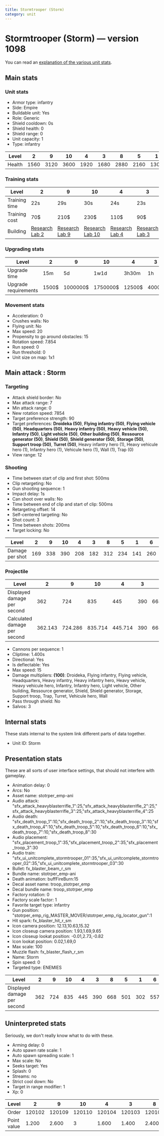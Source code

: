 ```yaml
---
title: Stormtrooper (Storm)
category: unit
---
```


# Stormtrooper (Storm) — version 1098

You can read an [explanation  of the various unit stats](unitexplained.md).

## Main stats

### Unit stats

  * Armor type: infantry
  * Side: Empire
  * Buildable unit: Yes
  * Role: Generic
  * Shield cooldown: 0s
  * Shield health: 0
  * Shield range: 0
  * Unit capacity: 1
  * Type: infantry

|Level |2   |9   |10  |4   |3   |8   |5   |1   |6   |7   |
|------|----|----|----|----|----|----|----|----|----|----|
|Health|1560|3120|3600|1920|1680|2880|2160|1300|2400|2640|


### Training stats

|Level        |2                                      |9                                      |10                                      |4                                      |3                                      |8                                      |5                                      |1                                |6                                      |7                                      |
|-------------|---------------------------------------|---------------------------------------|----------------------------------------|---------------------------------------|---------------------------------------|---------------------------------------|---------------------------------------|---------------------------------|---------------------------------------|---------------------------------------|
|Training time|22s                                    |29s                                    |30s                                     |24s                                    |23s                                    |28s                                    |25s                                    |20s                              |26s                                    |27s                                    |
|Training cost|70$                                    |210$                                   |230$                                    |110$                                   |90$                                    |200$                                   |130$                                   |50$                              |150$                                   |170$                                   |
|Building     |[Research Lab 2](empireOffenseLab.html)|[Research Lab 9](empireOffenseLab.html)|[Research Lab 10](empireOffenseLab.html)|[Research Lab 4](empireOffenseLab.html)|[Research Lab 3](empireOffenseLab.html)|[Research Lab 8](empireOffenseLab.html)|[Research Lab 5](empireOffenseLab.html)|[Barracks 1](empireBarracks.html)|[Research Lab 6](empireOffenseLab.html)|[Research Lab 7](empireOffenseLab.html)|


### Upgrading stats

|Level               |2    |9       |10      |4     |3    |8      |5     |1   |6      |7      |
|--------------------|-----|--------|--------|------|-----|-------|------|----|-------|-------|
|Upgrade time        |15m  |5d      |1w1d    |3h30m |1h   |3d12h  |8h    |0s  |1d     |2d     |
|Upgrade requirements|1500$|1000000$|1750000$|12500$|4000$|320000$|25000$|600$|100000$|160000$|


### Movement stats

  * Acceleration: 0
  * Crushes walls: No
  * Flying unit: No
  * Max speed: 20
  * Propensity to go around obstacles: 15
  * Rotation speed: 7.854
  * Run speed: 0
  * Run threshold: 0
  * Unit size on map: 1x1

## Main attack : Storm

### Targeting

  * Attack shield border: No
  * Max attack range: 7
  * Min attack range: 0
  * New rotation speed: 7854
  * Target preference strength: 90
  * Target preferences: **Droideka (50)**, **Flying infantry (50)**, **Flying vehicle (50)**, **Headquarters (50)**, **Heavy infantry (50)**, **Heavy vehicle (50)**, **Infantry (50)**, **Light vehicle (50)**, **Other building (50)**, **Ressource generator (50)**, **Shield (50)**, **Shield generator (50)**, **Storage (50)**, **Support troop (50)**, **Turret (50)**, Heavy infantry hero (1), Heavy vehicule hero (1), Infantry hero (1), Vehicule hero (1), Wall (1), Trap (0)
  * View range: 12

### Shooting

  * Time between start of clip and first shot: 500ms
  * Clip retargeting: No
  * Gun shooting sequence: 1
  * Impact delay: 1s
  * Can shoot over walls: No
  * Time between end of clip and start of clip: 500ms
  * Retargeting offset: 14
  * Self-centered targeting: No
  * Shot count: 3
  * Time between shots: 200ms
  * Target locking: No

|Level          |2  |9  |10 |4  |3  |8  |5  |1  |6  |7  |
|---------------|---|---|---|---|---|---|---|---|---|---|
|Damage per shot|169|338|390|208|182|312|234|141|260|286|


### Projectile

|Level                       |2      |9      |10     |4      |3  |8      |5      |1      |6      |7      |
|----------------------------|-------|-------|-------|-------|---|-------|-------|-------|-------|-------|
|Displayed damage per second |362    |724    |835    |445    |390|668    |501    |302    |557    |612    |
|Calculated damage per second|362.143|724.286|835.714|445.714|390|668.571|501.429|302.143|557.143|612.857|


  * Cannons per sequence: 1
  * Cliptime: 1.400s
  * Directional: Yes
  * Is deflectable: Yes
  * Max speed: 15
  * Damage multipliers: **(100)**: Droideka, Flying infantry, Flying vehicle, Headquarters, Heavy infantry, Heavy infantry hero, Heavy vehicle, Heavy vehicule hero, Infantry, Infantry hero, Light vehicle, Other building, Ressource generator, Shield, Shield generator, Storage, Support troop, Trap, Turret, Vehicule hero, Wall
  * Pass through shield: No
  * Salvos: 3

## Internal stats

These stats internal to the system link different parts of data together.

  * Unit ID: Storm

## Presentation stats

These are all sorts of user interface settings, that should not interfere with gameplay.

  * Animation delay: 0
  * Arcs: No
  * Asset name: stotrper_emp-ani
  * Audio attack: "sfx_attack_heavyblasterrifle_1":25,"sfx_attack_heavyblasterrifle_2":25,"sfx_attack_heavyblasterrifle_3":25,"sfx_attack_heavyblasterrifle_4":25
  * Audio death: "sfx_death_troop_1":10,"sfx_death_troop_2":10,"sfx_death_troop_3":10,"sfx_death_troop_4":10,"sfx_death_troop_5":10,"sfx_death_troop_6":10,"sfx_death_troop_7":10,"sfx_death_troop_8":30
  * Audio placement: "sfx_placement_troop_1":35,"sfx_placement_troop_2":35,"sfx_placement_troop_3":30
  * Audio train: "sfx_ui_unitcomplete_stormtrooper_01":35,"sfx_ui_unitcomplete_stormtrooper_02":35,"sfx_ui_unitcomplete_stormtrooper_03":30
  * Bullet: fx_blaster_beam_r_sm
  * Bundle name: stotrper_emp-ani
  * Death animation: buffFireBurn:15
  * Decal asset name: troop_stotrper_emp
  * Decal bundle name: troop_stotrper_emp
  * Factory rotation: 0
  * Factory scale factor: 1
  * Favorite target type: infantry
  * Gun position: "stotrper_emp_rig_MASTER_MOVER/stotrper_emp_rig_locator_gun":1
  * Hit spark: fx_blaster_hit_r_sm
  * Icon camera position: 12.13,10.63,15.32
  * Icon closeup camera position: 1.93,1.69,9.65
  * Icon closeup lookat position: -0.01,2.73,-0.82
  * Icon lookat position: 0.02,1.69,0
  * Max scale: 100
  * Muzzle flash: fx_blaster_flash_r_sm
  * Name: Storm
  * Spin speed: 0
  * Targeted type: ENEMIES

|Level                      |2  |9  |10 |4  |3  |8  |5  |1  |6  |7  |
|---------------------------|---|---|---|---|---|---|---|---|---|---|
|Displayed damage per second|362|724|835|445|390|668|501|302|557|612|


## Uninterpreted stats

Seriously, we don't really know what to do with these.

  * Arming delay: 0
  * Auto spawn rate scale: 1
  * Auto spawn spreading scale: 1
  * Max scale: No
  * Seeks target: Yes
  * Splash: 0
  * Streams: no
  * Strict cool down: No
  * Target in range modifier: 1
  * Xp: 0

|Level      |2     |9     |10    |4     |3     |8     |5     |1     |6     |7     |
|-----------|------|------|------|------|------|------|------|------|------|------|
|Order      |120102|120109|120110|120104|120103|120108|120105|120101|120106|120107|
|Point value|1.200 |2.600 |3     |1.600 |1.400 |2.400 |1.800 |1     |2     |2.200 |


